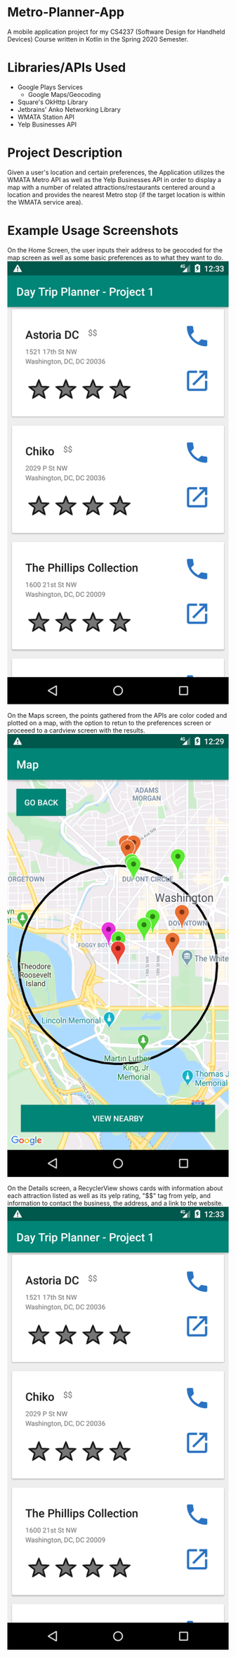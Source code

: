 # Metro-Planner-App
A mobile application project for my CS4237 (Software Design for Handheld Devices) Course written in Kotlin in the Spring 2020 Semester.

# Libraries/APIs Used
- Google Plays Services 
    - Google Maps/Geocoding
- Square's OkHttp Library 
- Jetbrains' Anko Networking Library
- WMATA Station API
- Yelp Businesses API

# Project Description
Given a user's location and certain preferences, the Application utilizes the WMATA Metro API as well as the Yelp Businesses API in order to display a map with a number of related attractions/restaurants centered around a location and provides the nearest Metro stop (if the target location is within the WMATA service area).

# Example Usage Screenshots
On the Home Screen, the user inputs their address to be geocoded for the map screen as well as some basic preferences as to what they want to do.
![Home Screen Image](https://github.com/reesealanj/Metro-Planner-App/blob/master/img/DetailsScreen.png)

On the Maps screen, the points gathered from the APIs are color coded and plotted on a map, with the option to retun to the preferences screen or proceeed to a cardview screen with the results.
![Maps Screen Image](https://github.com/reesealanj/Metro-Planner-App/blob/master/img/MapScreen.png)

On the Details screen, a RecyclerView shows cards with information about each attraction listed as well as its yelp rating, "$$" tag from yelp, and information to contact the business, the address, and a link to the website.
![Details Screen Image](https://github.com/reesealanj/Metro-Planner-App/blob/master/img/DetailsScreen.png)